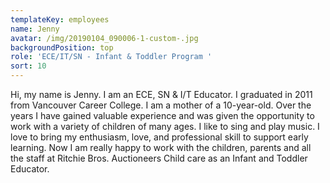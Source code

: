 ```yaml
---
templateKey: employees
name: Jenny
avatar: /img/20190104_090006-1-custom-.jpg
backgroundPosition: top
role: 'ECE/IT/SN - Infant & Toddler Program '
sort: 10
---
```

Hi, my name is Jenny. I am an ECE, SN & I/T Educator. I graduated in 2011 from Vancouver Career College. I am a mother of a 10-year-old. Over the years I have gained valuable experience and was given the opportunity to work with a variety of children of many ages. I like to sing and play music. I love to bring my enthusiasm, love, and professional skill to support early learning. Now I am really happy to work with the children, parents and all the staff at Ritchie Bros. Auctioneers Child care as an Infant and Toddler Educator.

